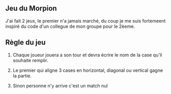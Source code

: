 ## Jeu du Morpion

J'ai fait 2 jeux, le premier n'a jamais marché, du coup je me suis fortemeent inspiré du code d'un collegue de mon groupe pour le 2èeme.

## Règle du jeu

  1) Chaque joueur jouera a son tour et devra écrire le nom de la case qu'il souhaite remplir.
   
  2) Le premier qui aligne 3 cases en horizontal, diagonal ou vertical gagne la partie.

  3) Sinon personne n'y arrive c'est un match nul

  
